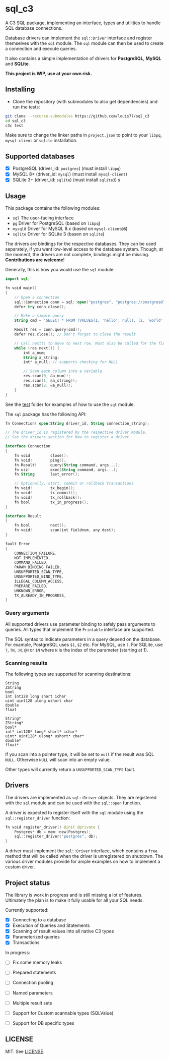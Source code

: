 # sql_c3

A C3 SQL package, implementing an interface, types and utilities to handle SQL database connections.

Database drivers can implement the `sql::Driver` interface and register themselves with the `sql` module. The `sql` module can then be used to create a connection and execute queries.

It also contains a simple implementation of drivers for **PostgreSQL**, **MySQL** and **SQLite**.

**This project is WIP, use at your own risk.**

## Installing

- Clone the repository (with submodules to also get dependencies) and run the tests:

```sh
git clone --recurse-submodules https://github.com/louis77/sql_c3
cd sql_c3
c3c test
```

Make sure to change the linker paths in `project.json` to point to your `libpq`, `mysql-client` or `sqlite` installation.

## Supported databases

- [X] PostgreSQL (driver_id: `postgres`) (must install `libpq`)
- [X] MySQL 8+ (driver_id: `mysql`) (must install `mysql-client`)
- [X] SQLite 3+  (driver_id: `sqlite`) (must install `sqlite3`)
s
## Usage

This package contains the following modules:

- `sql` The user-facing interface
- `pg` Driver for PostgreSQL (based on `libpq`)
- `mysql8` Driver for MySQL 8.x (based on `mysql-client@8`)
- `sqlite` Driver for SQLite 3 (basen on `sqlite`)

The drivers are bindings for the respective databases. They can be used separately, if you want low-level access to the database system. Though, at the moment, the drivers are not complete, bindings might be missing. **Contributions are welcome**!

Generally, this is how you would use the `sql` module:

```kotlin
import sql;

fn void main()
{
    // Open a connection
    sql::Connection conn = sql::open("postgres", "postgres://postgres@localhost/postgres")!;
    defer try conn.close();

    // Make a simple query
    String cmd = "SELECT * FROM (VALUES(1, 'hello', null), (2, 'world', null)) AS t(a_num, a_string, a_null)";

    Result res = conn.query(cmd)!;
    defer res.close(); // Don't forget to close the result

    // Call next() to move to next row. Must also be called for the first row
    while (res.next()) {
        int a_num;
        String a_string;
        int* a_null; // supports checking for NULL

        // Scan each column into a variable.
        res.scan(0, &a_num)!;
        res.scan(1, &a_string)!;
        res.scan(2, &a_null)!;
    }
}
```

See the [test](test) folder for examples of how to use the `sql` module.


The `sql` package has the following API:

```kotlin
fn Connection! open(String driver_id, String connection_string);

// The driver_id is registered by the respective driver module.
// See the drivers section for how to register a driver.

interface Connection
{
    fn void         close();
    fn void!        ping();
    fn Result!      query(String command, args...);
    fn usz!         exec(String command, args...);
    fn String       last_error();

    // Optionally, start, commit or rollback transactions
    fn void!        tx_begin();
    fn void!        tx_commit();
    fn void!        tx_rollback();
    fn bool         tx_in_progress();
}

interface Result
{
    fn bool         next();
    fn void!        scan(int fieldnum, any dest);
}

fault Error
{
    CONNECTION_FAILURE,
    NOT_IMPLEMENTED,
    COMMAND_FAILED,
    PARAM_BINDING_FAILED,
    UNSUPPORTED_SCAN_TYPE,
    UNSUPPORTED_BIND_TYPE,
    ILLEGAL_COLUMN_ACCESS,
    PREPARE_FAILED,
    UNKNOWN_ERROR,
    TX_ALREADY_IN_PROGRESS,
}
```

### Query arguments

All supported drivers use parameter binding to safely pass arguments to queries. All types that implement the `Printable` interface are supported.

The SQL syntax to indicate parameters in a query depend on the database. For example, PostgreSQL uses `$1`, `$2` etc. For MySQL, use `?`. For SQLite, use `?`, `?N`, `:N`, `@N` or `$N` where `N` is the index of the parameter (starting at 1).


### Scanning results

The following types are supported for scanning destinations:

```
String
ZString
bool
int int128 long short ichar
uint uint128 ulong ushort char
double
float

String*
ZString*
bool*
int* int128* long* short* ichar*
uint* uint128* ulong* ushort* char*
double*
float*
```

If you scan into a pointer type, it will be set to `null` if the result was SQL `NULL`. Otherwise `NULL` will scan into an empty value.

Other types will currently return a `UNSUPPORTED_SCAN_TYPE` fault.

## Drivers

The drivers are implemented as `sql::Driver` objects. They are registered with the `sql` module and can be used with the `sql::open` function.

A driver is expected to register itself with the `sql` module using the `sql::register_driver` function:

```kotlin
fn void register_driver() @init @private {
    Postgres* db = mem::new(Postgres);
    sql::register_driver("postgres", db);
}
```

A driver must implement the `sql::Driver` interface, which contains a `free` method that will be called when the driver is unregistered on shutdown. The various driver modules provide for ample examples on how to implement a custom driver.

## Project status

The library is work in progress and is still missing a lot of features. Ultimately the plan is to make it fully usable for all your SQL needs.

Currently supported:

- [x] Connecting to a database
- [x] Execution of Queries and Statements
- [x] Scanning of result values into all native C3 types
- [x] Parameterized queries
- [x] Transactions

In progress:

- [ ] Fix some memory leaks
- [ ] Prepared statements
- [ ] Connection pooling
- [ ] Named parameters
- [ ] Multiple result sets
- [ ] Support for Custom scannable types (SQLValue)
- [ ] Support for DB specific types


## LICENSE

MIT. See [LICENSE](LICENSE).
